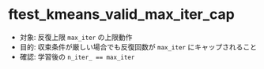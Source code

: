 ﻿# ftest_kmeans_valid_max_iter_cap

- 対象: 反復上限 `max_iter` の上限動作
- 目的: 収束条件が厳しい場合でも反復回数が `max_iter` にキャップされること
- 確認: 学習後の `n_iter_ == max_iter`

